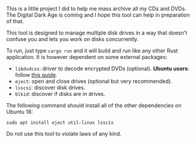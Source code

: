 This is a little project I did to help me mass archive all my CDs and DVDs. The Digital Dark Age is coming and I hope this tool can help in preparation of that.

This tool is designed to manage multiple disk drives in a way that doesn't confuse you and lets you work on disks concurrently.

To run, just type `cargo run` and it will build and run like any other Rust application.
It is however dependent on some external packages:

- `libdvdcss`: driver to decode encrypted DVDs (optional). **Ubuntu users**: follow [this guide](https://help.ubuntu.com/community/RestrictedFormats/PlayingDVDs).
- `eject`: open and close drives (optional but very recommended).
- `lsscsi`: discover disk drives.
- `blkid`: discover if disks are in drives.

The following command should install all of the other dependencies on Ubuntu 18:

```
sudo apt install eject util-linux lsscis
```

Do not use this tool to violate laws of any kind.
